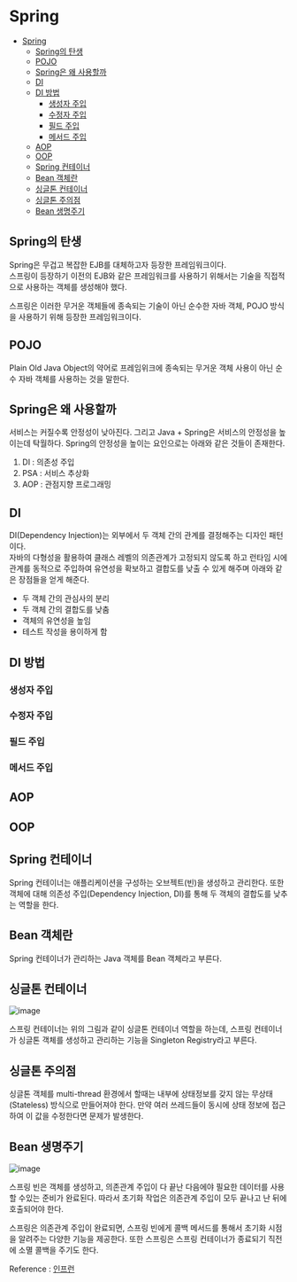 # Spring
 

- [Spring](#spring)
  - [Spring의 탄생](#spring의-탄생)
  - [POJO](#pojo)
  - [Spring은 왜 사용할까](#spring은-왜-사용할까)
  - [DI](#di)
  - [DI 방법](#di-방법)
    - [생성자 주입](#생성자-주입)
    - [수정자 주입](#수정자-주입)
    - [필드 주입](#필드-주입)
    - [메서드 주입](#메서드-주입)
  - [AOP](#aop)
  - [OOP](#oop)
  - [Spring 컨테이너](#spring-컨테이너)
  - [Bean 객체란](#bean-객체란)
  - [싱글톤 컨테이너](#싱글톤-컨테이너)
  - [싱글톤 주의점](#싱글톤-주의점)
  - [Bean 생명주기](#bean-생명주기)


## Spring의 탄생
Spring은 무겁고 복잡한 EJB를 대체하고자 등장한 프레임워크이다.  
스프링이 등장하기 이전의 EJB와 같은 프레임워크를 사용하기 위해서는 기술을 직접적으로 사용하는 객체를 생성해야 했다.  

스프링은 이러한 무거운 객체들에 종속되는 기술이 아닌 순수한 자바 객체, POJO 방식을 사용하기 위해 등장한 프레임워크이다.  

## POJO
Plain Old Java Object의 약어로 프레임위크에 종속되는 무거운 객체 사용이 아닌 순수 자바 객체를 사용하는 것을 말한다.

## Spring은 왜 사용할까
서비스는 커질수록 안정성이 낮아진다. 그리고 Java + Spring은 서비스의 안정성을 높이는데 탁월하다. Spring의 안정성을 높이는 요인으로는 아래와 같은 것들이 존재한다.  
1. DI : 의존성 주입
2. PSA : 서비스 추상화
3. AOP : 관점지향 프로그래밍

## DI
DI(Dependency Injection)는 외부에서 두 객체 간의 관계를 결정해주는 디자인 패턴이다.  
자바의 다형성을 활용하여 클래스 레벨의 의존관계가 고정되지 않도록 하고 런타임 시에 관계를 동적으로 주입하여 유연성을 확보하고 결합도를 낮출 수 있게 해주며 아래와 같은 장점들을 얻게 해준다. 
- 두 객체 간의 관심사의 분리
- 두 객체 간의 결합도를 낮춤
- 객체의 유연성을 높임
- 테스트 작성을 용이하게 함

## DI 방법
### 생성자 주입
### 수정자 주입
### 필드 주입
### 메서드 주입

## AOP 

## OOP

## Spring 컨테이너
Spring 컨테이너는 애플리케이션을 구성하는 오브젝트(빈)을 생성하고 관리한다. 또한 객체에 대해 의존성 주입(Dependency Injection, DI)를 통해 두 객체의 결합도를 낮추는 역할을 한다.

## Bean 객체란
Spring 컨테이너가 관리하는 Java 객체를 Bean 객체라고 부른다.

## 싱글톤 컨테이너  
![image](https://user-images.githubusercontent.com/76645095/179488685-99006346-ef2a-440e-90ba-b781a2dadb0f.png)

스프링 컨테이너는 위의 그림과 같이 싱글톤 컨테이너 역할을 하는데, 스프링 컨테이너가 싱글톤 객체를 생성하고 관리하는 기능을 Singleton Registry라고 부른다. 

## 싱글톤 주의점
싱글톤 객체를 multi-thread 환경에서 할때는 내부에 상태정보를 갖지 않는 무상태(Stateless) 방식으로 만들어져야 한다. 만약 여러 쓰레드들이 동시에 상태 정보에 접근하여 이 값을 수정한다면 문제가 발생한다.  

## Bean 생명주기

![image](https://user-images.githubusercontent.com/76645095/179476333-ab189bd4-d7ef-4e86-8abc-e4c5b2173b0c.png)
<br>

스프링 빈은 객체를 생성하고, 의존관계 주입이 다 끝난 다음에야 필요한 데이터를 사용할 수있는 준비가 완료된다. 따라서 초기화 작업은 의존관계 주입이 모두 끝나고 난 뒤에 호출되어야 한다. 

스프링은 의존관계 주입이 완료되면, 스프링 빈에게 콜백 메서드를 통해서 초기화 시점을 알려주는 다양한 기능을 제공한다. 또한 스프링은 스프링 컨테이너가 종료되기 직전에 소멸 콜백을 주기도 한다.

​Reference : [인프런](https://www.inflearn.com/course/%EC%8A%A4%ED%94%84%EB%A7%81-%ED%95%B5%EC%8B%AC-%EC%9B%90%EB%A6%AC-%EA%B8%B0%EB%B3%B8%ED%8E%B8/unit/55363?tab=curriculum&volume=1.00&quality=1080)
